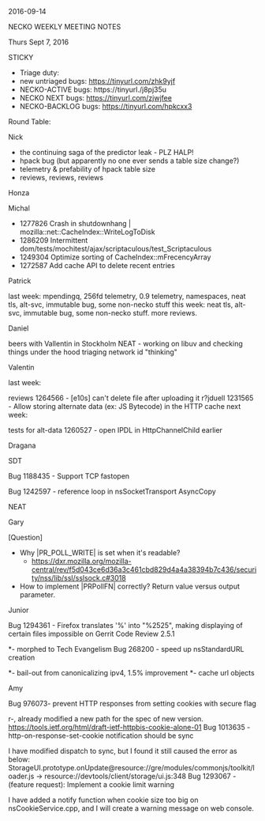 2016-09-14

NECKO WEEKLY MEETING NOTES

Thurs Sept 7, 2016

STICKY

- Triage duty:
-  new untriaged bugs: https://tinyurl.com/zhk9yjf
- NECKO-ACTIVE bugs: https://tinyurl./j8pj35u
- NECKO NEXT bugs: https://tinyurl.com/zjwjfee
- NECKO-BACKLOG bugs:  https://tinyurl.com/hpkcxx3

Round Table:

Nick

 - the continuing saga of the predictor leak - PLZ HALP!
 - hpack bug (but apparently no one ever sends a table size change?)
 - telemetry & prefability of hpack table size
 - reviews, reviews, reviews

Honza

Michal

 - 1277826 Crash in shutdownhang | mozilla::net::CacheIndex::WriteLogToDisk
 - 1286209 Intermittent dom/tests/mochitest/ajax/scriptaculous/test_Scriptaculous
 - 1249304 Optimize sorting of CacheIndex::mFrecencyArray
 - 1272587 Add cache API to delete recent entries

Patrick

  last week: mpendingq, 256fd telemetry, 0.9 telemetry, namespaces, neat tls, alt-svc, immutable bug, some non-necko stuff
  this week: neat tls, alt-svc, immutable bug, some non-necko stuff. more reviews.

Daniel

 beers with Vallentin in Stockholm
 NEAT - working on libuv and checking things under the hood
 triaging
 network id "thinking"

Valentin

last week:

 reviews
 1264566 - [e10s] can't delete file after uploading it r?jduell
 1231565 - Allow storing alternate data (ex: JS Bytecode) in the HTTP cache
next week:

 tests for alt-data
 1260527 - open IPDL in HttpChannelChild earlier

Dragana

SDT

Bug 1188435 -       Support TCP fastopen

Bug 1242597 -       reference loop in nsSocketTransport AsyncCopy

NEAT

Gary

[Question]

- Why |PR_POLL_WRITE| is set when it's readable?
  - https://dxr.mozilla.org/mozilla-central/rev/f5d043ce6d36a3c461cbd829d4a4a38394b7c436/security/nss/lib/ssl/sslsock.c#3018
- How to implement |PRPollFN| correctly? Return value versus output parameter.

Junior

Bug 1294361 - Firefox translates '%' into "%2525", making displaying of certain files impossible on Gerrit Code Review 2.5.1

*- morphed to Tech Evangelism
Bug 268200 - speed up nsStandardURL creation

*- bail-out from canonicalizing ipv4, 1.5% improvement
*- cache url objects

Amy

Bug 976073- prevent HTTP responses from setting cookies with secure flag

  r-, already modified a new path for the spec of new version.
 https://tools.ietf.org/html/draft-ietf-httpbis-cookie-alone-01
Bug 1013635 - http-on-response-set-cookie notification should be sync

  I have modified dispatch to sync, but I found it still caused the error as below:
  StorageUI.prototype.onUpdate@resource://gre/modules/commonjs/toolkit/loader.js -> resource://devtools/client/storage/ui.js:348
Bug 1293067 - (feature request): Implement a cookie limit warning

  I have added a notify function when cookie size too big on nsCookieService.cpp, and I will create a warning message on web console.
